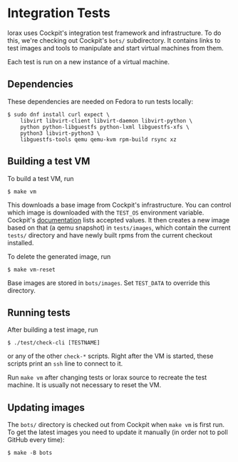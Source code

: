 # Integration Tests

lorax uses Cockpit's integration test framework and infrastructure. To do this,
we're checking out Cockpit's `bots/` subdirectory. It contains links to test
images and tools to manipulate and start virtual machines from them.

Each test is run on a new instance of a virtual machine. 

## Dependencies

These dependencies are needed on Fedora to run tests locally:

    $ sudo dnf install curl expect \
        libvirt libvirt-client libvirt-daemon libvirt-python \
        python python-libguestfs python-lxml libguestfs-xfs \
        python3 libvirt-python3 \
        libguestfs-tools qemu qemu-kvm rpm-build rsync xz

## Building a test VM

To build a test VM, run

    $ make vm

This downloads a base image from Cockpit's infrastructure. You can control
which image is downloaded with the `TEST_OS` environment variable. Cockpit's
[documentation](https://github.com/cockpit-project/cockpit/blob/master/test/README.md#test-configuration)
lists accepted values. It then creates a new image based on that (a qemu
snapshot) in `tests/images`, which contain the current `tests/` directory and
have newly built rpms from the current checkout installed.

To delete the generated image, run

    $ make vm-reset

Base images are stored in `bots/images`. Set `TEST_DATA` to override this
directory.

## Running tests

After building a test image, run

    $ ./test/check-cli [TESTNAME]

or any of the other `check-*` scripts. Right after the VM is started, these
scripts print an `ssh` line to connect to it.

Run `make vm` after changing tests or lorax source to recreate the test
machine. It is usually not necessary to reset the VM.

## Updating images

The `bots/` directory is checked out from Cockpit when `make vm` is first run.
To get the latest images you need to update it manually (in order not to poll
GitHub every time):

    $ make -B bots
